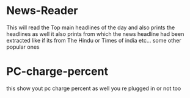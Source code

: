 # News-Reader
This will read the Top main headlines of the day and also prints the headlines as well it also prints from which the news headline had been extracted like if its from The Hindu or Times of india etc... some other popular ones
# PC-charge-percent
this show yout pc charge percent as well you re plugged in or not too
